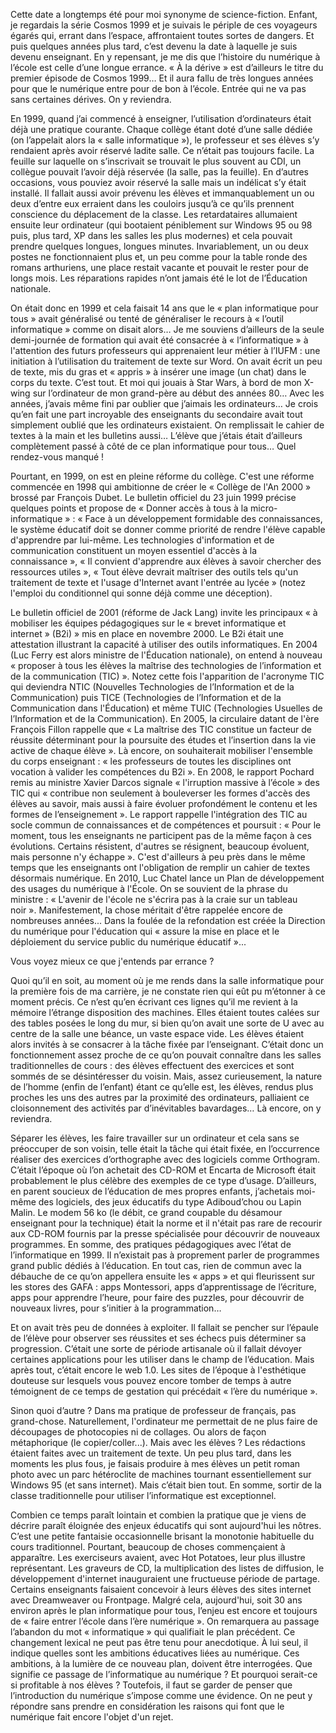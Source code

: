 Cette date a longtemps été pour moi synonyme de science-fiction. Enfant, je regardais la série Cosmos 1999 et je suivais le périple de ces voyageurs égarés qui, errant dans l’espace, affrontaient toutes sortes de dangers. Et puis quelques années plus tard, c’est devenu la date à laquelle je suis devenu enseignant. En y repensant, je me dis que l’histoire du numérique à l’école est celle d’une longue errance. « À la dérive » est d’ailleurs le titre du premier épisode de Cosmos 1999… Et il aura fallu de très longues années pour que le numérique entre pour de bon à l’école. Entrée qui ne va pas sans certaines dérives. On y reviendra.

En 1999, quand j’ai commencé à enseigner, l’utilisation d’ordinateurs était déjà une pratique courante. Chaque collège étant doté d’une salle dédiée (on l’appelait alors la « salle informatique »), le professeur et ses élèves s’y rendaient après avoir réservé ladite salle. Ce n’était pas toujours facile. La feuille sur laquelle on s’inscrivait se trouvait le plus souvent au CDI, un collègue pouvait l’avoir déjà réservée (la salle, pas la feuille). En d’autres occasions, vous pouviez avoir réservé la salle mais un indélicat s’y était installé. Il fallait aussi avoir prévenu les élèves et immanquablement un ou deux d’entre eux erraient dans les couloirs jusqu’à ce qu’ils prennent conscience du déplacement de la classe. Les retardataires allumaient ensuite leur ordinateur (qui bootaient péniblement sur Windows 95 ou 98 puis, plus tard, XP dans les salles les plus modernes) et cela pouvait prendre quelques longues, longues minutes. Invariablement, un ou deux postes ne fonctionnaient plus et, un peu comme pour la table ronde des romans arthuriens, une place restait vacante et pouvait le rester pour de longs mois. Les réparations rapides n’ont jamais été le lot de l’Éducation nationale.

On était donc en 1999 et cela faisait 14 ans que le « plan informatique pour tous » avait généralisé ou tenté de généraliser le recours à « l’outil informatique » comme on disait alors… Je me souviens d’ailleurs de la seule demi-journée de formation qui avait été consacrée à « l’informatique » à l'attention des futurs professeurs qui apprenaient leur métier à l’IUFM : une initiation à l’utilisation du traitement de texte sur Word. On avait écrit un peu de texte, mis du gras et « appris » à insérer une image (un chat) dans le corps du texte. C’est tout. Et moi qui jouais à Star Wars, à bord de mon X-wing sur l’ordinateur de mon grand-père au début des années 80… Avec les années, j’avais même fini par oublier que j’aimais les ordinateurs… Je crois qu’en fait une part incroyable des enseignants du secondaire avait tout simplement oublié que les ordinateurs existaient. On remplissait le cahier de textes à la main et les bulletins aussi… L’élève que j’étais était d’ailleurs complètement passé à côté de ce plan informatique pour tous… Quel rendez-vous manqué !

Pourtant, en 1999, on est en pleine réforme du collège. C'est une réforme commencée en 1998 qui ambitionne de créer le « Collège de l'An 2000 » brossé par François Dubet. Le bulletin officiel du 23 juin 1999 précise quelques points et propose de « Donner accès à tous à la micro-informatique » : « Face à un développement formidable des connaissances, le système éducatif doit se donner comme priorité de rendre l'élève capable d'apprendre par lui-même. Les technologies d'information et de communication constituent un moyen essentiel d'accès à la connaissance », « Il convient d'apprendre aux élèves à savoir chercher des ressources utiles », « Tout élève devrait maîtriser des outils tels qu'un traitement de texte et l'usage d'Internet avant l'entrée au lycée » (notez l'emploi du conditionnel qui sonne déjà comme une déception).

Le bulletin officiel de 2001 (réforme de Jack Lang) invite les principaux « à mobiliser les équipes pédagogiques sur le « brevet informatique et internet » (B2i) » mis en place en novembre 2000. Le B2i était une attestation illustrant la capacité à utiliser des outils informatiques. En 2004 (Luc Ferry est alors ministre de l'Éducation nationale), on entend à nouveau « proposer à tous les élèves la maîtrise des technologies de l’information et de la communication (TIC) ». Notez cette fois l'apparition de l'acronyme TIC qui deviendra NTIC (Nouvelles Technologies de l’Information et de la Communication) puis TICE (Technologies de l’Information et de la Communication dans l'Éducation) et même TUIC (Technologies Usuelles de l’Information et de la Communication). En 2005, la circulaire datant de l'ère François Fillon rappelle que « La maîtrise des TIC constitue un facteur de réussite déterminant pour la poursuite des études et l’insertion dans la vie active de chaque élève ». Là encore, on souhaiterait mobiliser l'ensemble du corps enseignant : « les professeurs de toutes les disciplines ont vocation à valider les compétences du B2i ». En 2008, le rapport Pochard remis au ministre Xavier Darcos signale « l'irruption massive à l’école » des TIC qui « contribue non seulement à bouleverser les formes d'accès des élèves au savoir, mais aussi à faire évoluer profondément le contenu et les formes de l’enseignement ». Le rapport rappelle l'intégration des TIC au socle commun de connaissances et de compétences et poursuit : « Pour le moment, tous les enseignants ne participent pas de la même façon à ces évolutions. Certains résistent, d'autres se résignent, beaucoup évoluent, mais personne n'y échappe ». C'est d'ailleurs à peu près dans le même temps que les enseignants ont l'obligation de remplir un cahier de textes désormais numérique. En 2010, Luc Chatel lance un Plan de développement des usages du numérique à l'École. On se souvient de la phrase du ministre : « L'avenir de l'école ne s'écrira pas à la craie sur un tableau noir ». Manifestement, la chose méritait d'être rappelée encore de nombreuses années... Dans la foulée de la refondation est créée la Direction du numérique pour l'éducation qui « assure la mise en place et le déploiement du service public du numérique éducatif »...

Vous voyez mieux ce que j'entends par errance ?

Quoi qu’il en soit, au moment où je me rends dans la salle informatique pour la première fois de ma carrière, je ne constate rien qui eût pu m’étonner à ce moment précis. Ce n’est qu’en écrivant ces lignes qu’il me revient à la mémoire l’étrange disposition des machines. Elles étaient toutes calées sur des tables posées le long du mur, si bien qu’on avait une sorte de U avec au centre de la salle une béance, un vaste espace vide. Les élèves étaient alors invités à se consacrer à la tâche fixée par l’enseignant. C’était donc un fonctionnement assez proche de ce qu’on pouvait connaître dans les salles traditionnelles de cours : des élèves effectuent des exercices et sont sommés de se désintéresser du voisin. Mais, assez curieusement, la nature de l’homme (enfin de l’enfant) étant ce qu’elle est, les élèves, rendus plus proches les uns des autres par la proximité des ordinateurs, palliaient ce cloisonnement des activités par d’inévitables bavardages… Là encore, on y reviendra.

Séparer les élèves, les faire travailler sur un ordinateur et cela sans se préoccuper de son voisin, telle était la tâche qui était fixée, en l’occurrence réaliser des exercices d’orthographe avec des logiciels comme Orthogram. C’était l’époque où l’on achetait des CD-ROM et Encarta de Microsoft était probablement le plus célèbre des exemples de ce type d’usage. D’ailleurs, en parent soucieux de l’éducation de mes propres enfants, j’achetais moi-même des logiciels, des jeux éducatifs du type Adiboud’chou ou Lapin Malin. Le modem 56 ko (le débit, ce grand coupable du désamour enseignant pour la technique) était la norme et il n'était pas rare de recourir aux CD-ROM fournis par la presse spécialisée pour découvrir de nouveaux programmes. En somme, des pratiques pédagogiques avec l’état de l’informatique en 1999. Il n’existait pas à proprement parler de programmes grand public dédiés à l’éducation. En tout cas, rien de commun avec la débauche de ce qu’on appellera ensuite les « apps » et qui fleurissent sur les stores des GAFA : apps Montessori, apps d’apprentissage de l’écriture, apps pour apprendre l’heure, pour faire des puzzles, pour découvrir de nouveaux livres, pour s’initier à la programmation…

Et on avait très peu de données à exploiter. Il fallait se pencher sur l’épaule de l’élève pour observer ses réussites et ses échecs puis déterminer sa progression. C’était une sorte de période artisanale où il fallait dévoyer certaines applications pour les utiliser dans le champ de l’éducation. Mais après tout, c’était encore le web 1.0. Les sites de l’époque à l'esthétique douteuse sur lesquels vous pouvez encore tomber de temps à autre témoignent de ce temps de gestation qui précédait « l’ère du numérique ».

Sinon quoi d’autre ? Dans ma pratique de professeur de français, pas grand-chose. Naturellement, l'ordinateur me permettait de ne plus faire de découpages de photocopies ni de collages. Ou alors de façon métaphorique (le copier/coller...). Mais avec les élèves ? Les rédactions étaient faites avec un traitement de texte. Un peu plus tard, dans les moments les plus fous, je faisais produire à mes élèves un petit roman photo avec un parc hétéroclite de machines tournant essentiellement sur Windows 95 (et sans internet). Mais c’était bien tout. En somme, sortir de la classe traditionnelle pour utiliser l’informatique est exceptionnel.

Combien ce temps paraît lointain et combien la pratique que je viens de décrire paraît éloignée des enjeux éducatifs qui sont aujourd'hui les nôtres. C’est une petite fantaisie occasionnelle brisant la monotonie habituelle du cours traditionnel. Pourtant, beaucoup de choses commençaient à apparaître. Les exerciseurs avaient, avec Hot Potatoes, leur plus illustre représentant. Les graveurs de CD, la multiplication des listes de diffusion, le développement d'internet inauguraient une fructueuse période de partage. Certains enseignants faisaient concevoir à leurs élèves des sites internet avec Dreamweaver ou Frontpage. Malgré cela, aujourd'hui, soit 30 ans environ après le plan informatique pour tous, l’enjeu est encore et toujours de « faire entrer l’école dans l’ère numérique ». On remarquera au passage l’abandon du mot « informatique » qui qualifiait le plan précédent. Ce changement lexical ne peut pas être tenu pour anecdotique. À lui seul, il indique quelles sont les ambitions éducatives liées au numérique. Ces ambitions, à la lumière de ce nouveau plan, doivent être interrogées. Que signifie ce passage de l’informatique au numérique ? Et pourquoi serait-ce si profitable à nos élèves ? Toutefois, il faut se garder de penser que l’introduction du numérique s’impose comme une évidence. On ne peut y répondre sans prendre en considération les raisons qui font que le numérique fait encore l'objet d'un rejet.